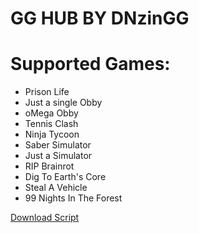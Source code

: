 # GG HUB BY DNzinGG

# Supported Games:
- Prison Life
- Just a single Obby
- oMega Obby
- Tennis Clash
- Ninja Tycoon
- Saber Simulator
- Just a Simulator
- RIP Brainrot
- Dig To Earth's Core
- Steal A Vehicle
- 99 Nights In The Forest

[Download Script](https://www.mediafire.com/file/f5p2k3oaowl5yc5/GGhub_loader.txt/file)
